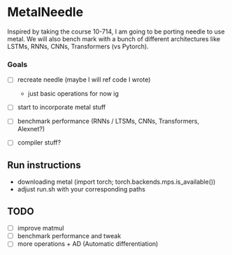 # MetalNeedle
Inspired by taking the course 10-714, I am going to be porting needle to use metal. We will also bench mark with a bunch of different architectures like LSTMs, RNNs, CNNs, Transformers (vs Pytorch).

### Goals
  - [ ] recreate needle (maybe I will ref code I wrote)
    - just basic operations for now ig
  - [ ] start to incorporate metal stuff 
  - [ ] benchmark performance (RNNs / LTSMs, CNNs, Transformers, Alexnet?)
  - [ ] compiler stuff?


## Run instructions 
  - downloading metal (import torch; torch.backends.mps.is_available())
  - adjust run.sh with your corresponding paths

## TODO 
  - [ ] improve matmul
  - [ ] benchmark performance and tweak
  - [ ] more operations + AD (Automatic differentiation)
